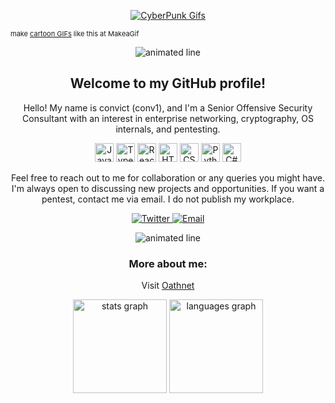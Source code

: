 <p align="center">
  <a href="/gif/cyberpunk-gifs-fUKR4j" title="CyberPunk Gifs">
    <img src="https://i.makeagif.com/media/6-23-2015/fUKR4j.gif" alt="CyberPunk Gifs">
  </a>
  <div style="font-size:11px;">make <a href="/" title="make a gif">cartoon GIFs</a> like this at MakeaGif</div>
</p>

<p align="center">
  <img src="https://www.animatedimages.org/data/media/562/animated-line-image-0242.gif" alt="animated line" />
</p>

<h2 align="center">Welcome to my GitHub profile!</h2>
<p align="center">
  Hello! My name is convict (conv1), and I'm a Senior Offensive Security Consultant with an interest in enterprise networking, cryptography, OS internals, and pentesting.
</p>

<p align="center">
  <img src="https://cdn.jsdelivr.net/gh/devicons/devicon/icons/javascript/javascript-original.svg" height="30" alt="JavaScript logo" />
  <img src="https://cdn.jsdelivr.net/gh/devicons/devicon/icons/typescript/typescript-original.svg" height="30" alt="TypeScript logo" />
  <img src="https://cdn.jsdelivr.net/gh/devicons/devicon/icons/react/react-original.svg" height="30" alt="React logo" />
  <img src="https://cdn.jsdelivr.net/gh/devicons/devicon/icons/html5/html5-original.svg" height="30" alt="HTML5 logo" />
  <img src="https://cdn.jsdelivr.net/gh/devicons/devicon/icons/css3/css3-original.svg" height="30" alt="CSS3 logo" />
  <img src="https://cdn.jsdelivr.net/gh/devicons/devicon/icons/python/python-original.svg" height="30" alt="Python logo" />
  <img src="https://cdn.jsdelivr.net/gh/devicons/devicon/icons/csharp/csharp-original.svg" height="30" alt="C# logo" />
</p>

<p align="center">
  Feel free to reach out to me for collaboration or any queries you might have. I'm always open to discussing new projects and opportunities. If you want a pentest, contact me via email. I do not publish my workplace.
</p>

<p align="center">
  <a href="https://twitter.com/operatoreu" target="_blank">
    <img src="https://img.shields.io/badge/Twitter-F0F0F0.svg?style=for-the-badge&logo=Twitter&logoColor=Black" alt="Twitter">
  </a>
  <a href="mailto:operatoreu@exploit.im">
    <img src="https://img.shields.io/badge/Email-F0F0F0.svg?style=for-the-badge&logo=Gmail&logoColor=Black" alt="Email">
  </a>
</p>

<p align="center">
  <img src="https://www.animatedimages.org/data/media/562/animated-line-image-0242.gif" alt="animated line" />
</p>

<h3 align="center">More about me:</h3>
<p align="center">
  Visit <a href="https://oathnet.ru/">Oathnet</a>
</p>

<p align="center">
  <img src="https://github-readme-stats.vercel.app/api?username=operatoreu&hide_title=false&hide_rank=false&show_icons=true&include_all_commits=true&count_private=true&disable_animations=false&theme=white&locale=en&hide_border=false" height="150" alt="stats graph" />
  <img src="https://github-readme-stats.vercel.app/api/top-langs?username=operatoreu&locale=en&hide_title=false&layout=compact&card_width=320&langs_count=5&theme=white&hide_border=false" height="150" alt="languages graph" />
</p>
